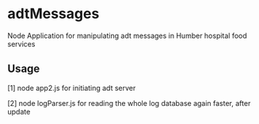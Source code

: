 ﻿# adtMessages

Node Application for manipulating adt messages in Humber hospital food services


## Usage

[1] node app2.js for initiating adt server

[2] node logParser.js for reading the whole log database again faster, after update





